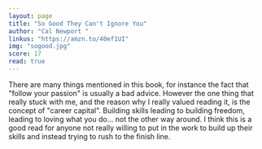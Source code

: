 ```yaml
---
layout: page
title: "So Good They Can't Ignore You"
author: "Cal Newport "
linkus: "https://amzn.to/40ef1UI"
img: "sogood.jpg"
score: 17
read: true
---
```


There are many things mentioned in this book, for instance the fact that "follow your passion" is usually a bad advice. However the one thing that really stuck with me, and the reason why I really valued reading it, is the concept of "career capital". Building skills leading to building freedom, leading to loving what you do... not the other way around. I think this is a good read for anyone not really willing to put in the work to build up their skills and instead trying to rush to the finish line.